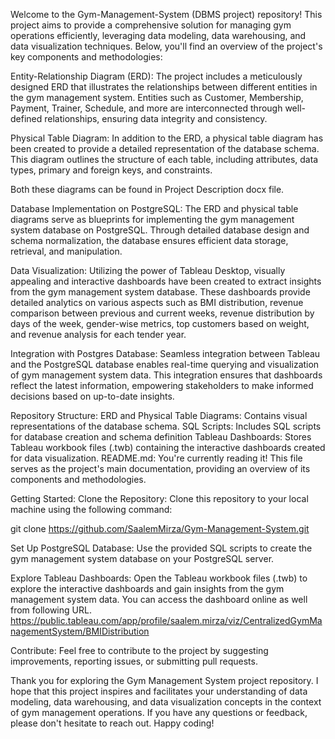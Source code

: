 Welcome to the Gym-Management-System (DBMS project) repository! This project aims to provide a comprehensive solution for managing gym operations efficiently, leveraging data modeling, data warehousing, and data visualization techniques. Below, you'll find an overview of the project's key components and methodologies:

Entity-Relationship Diagram (ERD):
The project includes a meticulously designed ERD that illustrates the relationships between different entities in the gym management system. Entities such as Customer, Membership, Payment, Trainer, Schedule, and more are interconnected through well-defined relationships, ensuring data integrity and consistency.

Physical Table Diagram:
In addition to the ERD, a physical table diagram has been created to provide a detailed representation of the database schema. This diagram outlines the structure of each table, including attributes, data types, primary and foreign keys, and constraints.

Both these diagrams can be found in Project Description docx file.

Database Implementation on PostgreSQL:
The ERD and physical table diagrams serve as blueprints for implementing the gym management system database on PostgreSQL. Through detailed database design and schema normalization, the database ensures efficient data storage, retrieval, and manipulation.

Data Visualization:
Utilizing the power of Tableau Desktop, visually appealing and interactive dashboards have been created to extract insights from the gym management system database. These dashboards provide detailed analytics on various aspects such as BMI distribution, revenue comparison between previous and current weeks, revenue distribution by days of the week, gender-wise metrics, top customers based on weight, and revenue analysis for each tender year.

Integration with Postgres Database:
Seamless integration between Tableau and the PostgreSQL database enables real-time querying and visualization of gym management system data. This integration ensures that dashboards reflect the latest information, empowering stakeholders to make informed decisions based on up-to-date insights.

Repository Structure:
ERD and Physical Table Diagrams: Contains visual representations of the database schema.
SQL Scripts: Includes SQL scripts for database creation and schema definition
Tableau Dashboards: Stores Tableau workbook files (.twb) containing the interactive dashboards created for data visualization.
README.md: You're currently reading it! This file serves as the project's main documentation, providing an overview of its components and methodologies.

Getting Started:
Clone the Repository: Clone this repository to your local machine using the following command:

git clone https://github.com/SaalemMirza/Gym-Management-System.git

Set Up PostgreSQL Database: Use the provided SQL scripts to create the gym management system database on your PostgreSQL server.

Explore Tableau Dashboards: Open the Tableau workbook files (.twb) to explore the interactive dashboards and gain insights from the gym management system data.
You can access the dashboard online as well from following URL.
https://public.tableau.com/app/profile/saalem.mirza/viz/CentralizedGymManagementSystem/BMIDistribution

Contribute: Feel free to contribute to the project by suggesting improvements, reporting issues, or submitting pull requests.

Thank you for exploring the Gym Management System project repository. I hope that this project inspires and facilitates your understanding of data modeling, data warehousing, and data visualization concepts in the context of gym management operations. If you have any questions or feedback, please don't hesitate to reach out. Happy coding!
